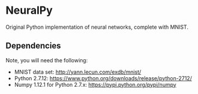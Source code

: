# NeuralPy
Original Python implementation of neural networks, complete with MNIST.

## Dependencies
Note, you will need the following:

* MNIST data set: http://yann.lecun.com/exdb/mnist/
* Python 2.7.12: https://www.python.org/downloads/release/python-2712/
* Numpy 1.12.1 for Python 2.7.x: https://pypi.python.org/pypi/numpy
